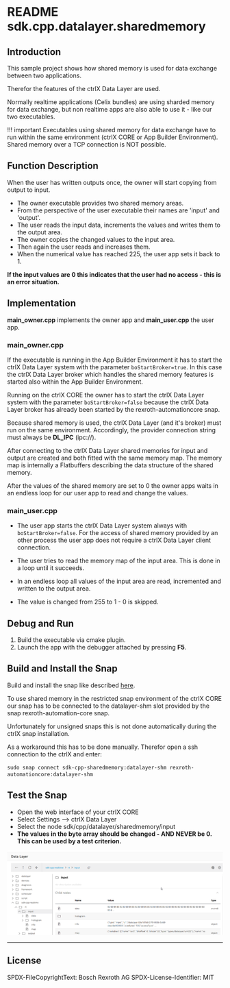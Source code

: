 # README sdk.cpp.datalayer.sharedmemory

## Introduction

This sample project shows how shared memory is used for data exchange between two applications. 

Therefor the features of the ctrlX Data Layer are used.

Normally realtime applications (Celix bundles) are using sharded memory for data exchange, but non realtime apps are also able to use it - like our two executables.

!!! important
    Executables using shared memory for data exchange have to run within the same environment (ctrlX CORE or App Builder Environment). 
    Shared memory over a TCP connection is NOT possible.

## Function Description

  When the user has written outputs once, the owner will start copying from output to input.

* The owner executable provides two shared memory areas.
* From the perspective of the user executable their names are 'input' and 'output'.
* The user reads the input data, increments the values and writes them to the output area.
* The owner copies the changed values to the input area.
* Then again the user reads and increases them.
* When the numerical value has reached 225, the user app sets it back to 1.

__If the input values are 0 this indicates that the user had no access - this is an error situation.__


## Implementation

__main_owner.cpp__ implements the owner app and __main_user.cpp__ the user app.

### main_owner.cpp

If the  executable is running in the App Builder Environment it has to start the ctrlX Data Layer system with the parameter `boStartBroker=true`.
In this case the ctrlX Data Layer broker which handles the shared memory features is started also within the App Builder Environment.

Running on the ctrlX CORE the owner has to start the ctrlX Data Layer system with the parameter `boStartBroker=false` because the ctrlX Data Layer broker has already been started by the rexroth-automationcore snap.

Because shared memory is used, the ctrlX Data Layer (and it's broker) must run on the same environment. Accordingly, the provider connection string must always be __DL_IPC__ (ipc://).

After connecting to the ctrlX Data Layer shared memories for input and output are created and both fitted with the same memory map. The memory map is internally a Flatbuffers describing the data structure of the shared memory.

After the values of the shared memory are set to 0 the owner apps waits in an endless loop for our user app to read and change the values.

### main_user.cpp

* The user app starts the ctrlX Data Layer system always with `boStartBroker=false`. For the access of shared memory provided by an other process the user app does not require a ctrlX Data Layer client connection.

* The user tries to read the memory map of the input area. This is done in a loop until it succeeds.

* In an endless loop all values of the input area are read, incremented and written to the output area.

* The value is changed from 255 to 1 - 0 is skipped.

## Debug and Run

1. Build the executable via cmake plugin.
2. Launch the app with the debugger attached by pressing __F5__.

## Build and Install the Snap

Build and install the snap like described [here](../README.md).

To use shared memory in the restricted snap environment of the ctrlX CORE our snap has to be connected to the datalayer-shm slot provided by the snap rexroth-automation-core snap.

Unfortunately for unsigned snaps this is not done automatically during the ctrlX snap installation.

As a workaround this has to be done manually. Therefor open a ssh connection to the ctrlX and enter:

    sudo snap connect sdk-cpp-sharedmemory:datalayer-shm rexroth-automationcore:datalayer-shm

## Test the Snap

* Open the web interface of your ctrlX CORE
* Select Settings --> ctrlX Data Layer
* Select the node sdk/cpp/datalayer/sharedmemory/input
* __The values in the byte array should be changed - AND NEVER be 0. This can be used by a test criterion.__

![ctrlX datalayer shared memory](docs/images/datalayer.sharedmemory.png)

___

## License

SPDX-FileCopyrightText: Bosch Rexroth AG
SPDX-License-Identifier: MIT

